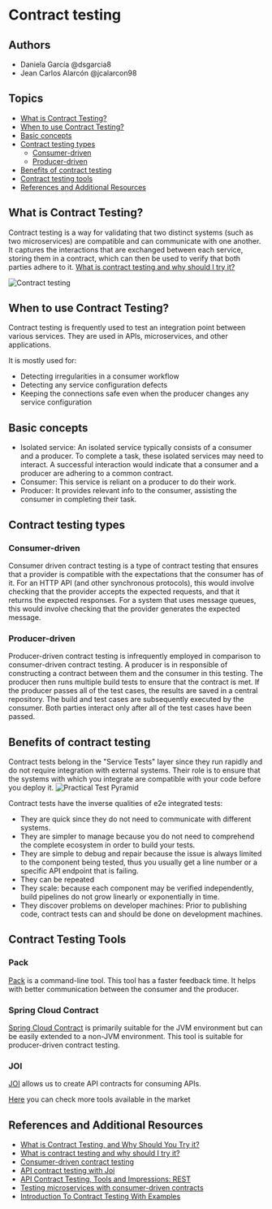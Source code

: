 # Contract testing

## Authors

- Daniela García @dsgarcia8
- Jean Carlos Alarcón @jcalarcon98

## Topics

- [What is Contract Testing?](#what-is-contract-testing)
- [When to use Contract Testing?](#when-to-use-contract-testing)
- [Basic concepts](#basic-concepts)
- [Contract testing types](#contract-testing-types)
  - [Consumer-driven](#consumer-driven)
  - [Producer-driven](#producer-driven)
- [Benefits of contract testing](#benefits-of-contract-testing)
- [Contract testing tools](#contract-testing-tools)
- [References and Additional Resources](#references-and-additional-resources)

## What is Contract Testing?

Contract testing is a way for validating that two distinct systems (such as two microservices) are compatible and can communicate with one another. It captures the interactions that are exchanged between each service, storing them in a contract, which can then be used to verify that both parties adhere to it. [What is contract testing and why should I try it?](https://pactflow.io/blog/what-is-contract-testing/)

![Contract testing](https://s3-ap-southeast-2.amazonaws.com/content-prod-529546285894/2021/03/Screen-Shot-2021-03-29-at-1.04.29-pm.png)

## When to use Contract Testing?

Contract testing is frequently used to test an integration point between various services. They are used in APIs, microservices, and other applications.

It is mostly used for:

- Detecting irregularities in a consumer workflow
- Detecting any service configuration defects
- Keeping the connections safe even when the producer changes any service configuration

## Basic concepts

- Isolated service: An isolated service typically consists of a consumer and a producer. To complete a task, these isolated services may need to interact. A successful interaction would indicate that a consumer and a producer are adhering to a common contract.
- Consumer:  This service is reliant on a producer to do their work.
- Producer: It provides relevant info to the consumer, assisting the consumer in completing their task.

## Contract testing types

### Consumer-driven

Consumer driven contract testing is a type of contract testing that ensures that a provider is compatible with the expectations that the consumer has of it. For an HTTP API (and other synchronous protocols), this would involve checking that the provider accepts the expected requests, and that it returns the expected responses. For a system that uses message queues, this would involve checking that the provider generates the expected message.

### Producer-driven

Producer-driven contract testing is infrequently employed in comparison to consumer-driven contract testing.
A producer is in responsible of constructing a contract between them and the consumer in this testing. The producer then runs multiple build tests to ensure that the contract is met.
If the producer passes all of the test cases, the results are saved in a central repository.
The build and test cases are subsequently executed by the consumer. Both parties interact only after all of the test cases have been passed.

## Benefits of contract testing

Contract tests belong in the "Service Tests" layer since they run rapidly and do not require integration with external systems. Their role is to ensure that the systems with which you integrate are compatible with your code before you deploy it.
![ Practical Test Pyramid ](https://s3-ap-southeast-2.amazonaws.com/content-prod-529546285894/2019/07/image.png)

Contract tests have the inverse qualities of e2e integrated tests:

- They are quick since they do not need to communicate with different systems.
- They are simpler to manage because you do not need to comprehend the complete ecosystem in order to build your tests.
- They are simple to debug and repair because the issue is always limited to the component being tested, thus you usually get a line number or a specific API endpoint that is failing.
- They can be repeated
- They scale: because each component may be verified independently, build pipelines do not grow linearly or exponentially in time.
- They discover problems on developer machines: Prior to publishing code, contract tests can and should be done on development machines.

## Contract Testing Tools

### Pack

[Pack](https://docs.pact.io/) is a command-line tool. This tool has a faster feedback time. It helps with better communication between the consumer and the producer.

### Spring Cloud Contract

[Spring Cloud Contract](https://spring.io/projects/spring-cloud-contract) is primarily suitable for the JVM environment but can be easily extended to a non-JVM environment. This tool is suitable for producer-driven contract testing.

### JOI

[JOI](https://github.com/sideway/joi) allows us to create API contracts for consuming APIs.

[Here](https://www.qentelli.com/thought-leadership/insights/test-automation-age-microservices-strategies-and-challenges) you can check more tools available in the market

## References and Additional Resources

- [What is Contract Testing, and Why Should You Try it?](https://www.qentelli.com/thought-leadership/insights/what-contract-testing-and-why-should-you-try-it#when-to-use-contract-testing)
- [What is contract testing and why should I try it?](https://pactflow.io/blog/what-is-contract-testing/)
- [Consumer-driven contract testing](https://bluesoft.com/blog/consumer-driven-contract-testing-and-mock-testing-meaning/)
- [API contract testing with Joi](https://circleci.com/blog/api-contract-testing-with-joi/)
- [API Contract Testing, Tools and Impressions: REST](https://medium.com/adidoescode/api-contract-testing-tools-and-impressions-1eaa18bc2bda)
- [Testing microservices with consumer-driven contracts](https://openliberty.io/guides/contract-testing.html)
- [Introduction To Contract Testing With Examples](https://www.softwaretestinghelp.com/contract-testing/)
